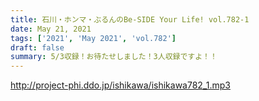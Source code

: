 ```yaml
---
title: 石川・ホンマ・ぶるんのBe-SIDE Your Life! vol.782-1
date: May 21, 2021
tags: ['2021', 'May 2021', 'vol.782']
draft: false
summary: 5/3収録！お待たせしました！3人収録ですよ！！
---
```


http://project-phi.ddo.jp/ishikawa/ishikawa782_1.mp3